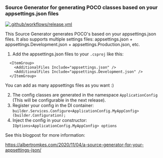 ### Source Generator for generating POCO classes based on your appsettings.json files ###

[![.github/workflows/release.yml](https://github.com/albertromkes/config-poco-generator/actions/workflows/release.yml/badge.svg)](https://github.com/albertromkes/config-poco-generator/actions/workflows/release.yml)

This Source Generator generates POCO's based on your appsettings.json files. It also supports multiple settings files: appsettings.json + appsettings.Development.json + appsettings.Production.json, etc.

1) Add the appsettings.json files to your `.csproj` like this: 

```
  <ItemGroup>
    <AdditionalFiles Include="appsettings.json" />
    <AdditionalFiles Include="appsettings.Development.json" />
  </ItemGroup>
```

You can add as many appsettings files as you want :)

2) The config classes are generated in the namespace `ApplicationConfig` (This will be configurable in the next release).
3) Register your config in the DI container: `builder.Services.Configure<ApplicationConfig.MyAppConfig>(builder.Configuration);`
4) Inject the config in your constructor: `IOptions<ApplicationConfig.MyAppConfig> options`

See this blogpost for more information:

https://albertromkes.com/2020/11/04/a-source-generator-for-your-appsettings-json/
